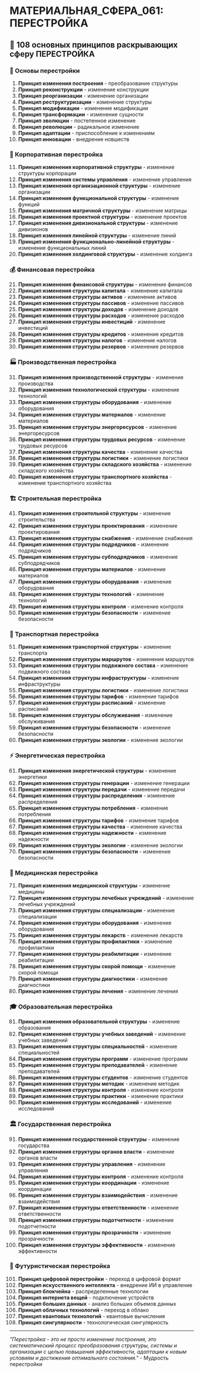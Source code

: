# МАТЕРИАЛЬНАЯ_СФЕРА_061: ПЕРЕСТРОЙКА

## 🌟 108 основных принципов раскрывающих сферу ПЕРЕСТРОЙКА

### 🔄 Основы перестройки

1. **Принцип изменения построения** - преобразование структуры
2. **Принцип реконструкции** - изменение конструкции
3. **Принцип реорганизации** - изменение организации
4. **Принцип реструктуризации** - изменение структуры
5. **Принцип модификации** - изменение модификации
6. **Принцип трансформации** - изменение сущности
7. **Принцип эволюции** - постепенное изменение
8. **Принцип революции** - радикальное изменение
9. **Принцип адаптации** - приспособление к изменениям
10. **Принцип инновации** - внедрение новшеств

### 🏢 Корпоративная перестройка

11. **Принцип изменения корпоративной структуры** - изменение структуры корпорации
12. **Принцип изменения системы управления** - изменение управления
13. **Принцип изменения организационной структуры** - изменение организации
14. **Принцип изменения функциональной структуры** - изменение функций
15. **Принцип изменения матричной структуры** - изменение матрицы
16. **Принцип изменения проектной структуры** - изменение проектов
17. **Принцип изменения дивизиональной структуры** - изменение дивизионов
18. **Принцип изменения линейной структуры** - изменение линий
19. **Принцип изменения функционально-линейной структуры** - изменение функциональных линий
20. **Принцип изменения холдинговой структуры** - изменение холдинга

### 💰 Финансовая перестройка

21. **Принцип изменения финансовой структуры** - изменение финансов
22. **Принцип изменения структуры капитала** - изменение капитала
23. **Принцип изменения структуры активов** - изменение активов
24. **Принцип изменения структуры пассивов** - изменение пассивов
25. **Принцип изменения структуры доходов** - изменение доходов
26. **Принцип изменения структуры расходов** - изменение расходов
27. **Принцип изменения структуры инвестиций** - изменение инвестиций
28. **Принцип изменения структуры кредитов** - изменение кредитов
29. **Принцип изменения структуры налогов** - изменение налогов
30. **Принцип изменения структуры резервов** - изменение резервов

### 🏭 Производственная перестройка

31. **Принцип изменения производственной структуры** - изменение производства
32. **Принцип изменения технологической структуры** - изменение технологий
33. **Принцип изменения структуры оборудования** - изменение оборудования
34. **Принцип изменения структуры материалов** - изменение материалов
35. **Принцип изменения структуры энергоресурсов** - изменение энергоресурсов
36. **Принцип изменения структуры трудовых ресурсов** - изменение трудовых ресурсов
37. **Принцип изменения структуры качества** - изменение качества
38. **Принцип изменения структуры логистики** - изменение логистики
39. **Принцип изменения структуры складского хозяйства** - изменение складского хозяйства
40. **Принцип изменения структуры транспортного хозяйства** - изменение транспортного хозяйства

### 🏗️ Строительная перестройка

41. **Принцип изменения строительной структуры** - изменение строительства
42. **Принцип изменения структуры проектирования** - изменение проектирования
43. **Принцип изменения структуры снабжения** - изменение снабжения
44. **Принцип изменения структуры подрядчиков** - изменение подрядчиков
45. **Принцип изменения структуры субподрядчиков** - изменение субподрядчиков
46. **Принцип изменения структуры материалов** - изменение материалов
47. **Принцип изменения структуры оборудования** - изменение оборудования
48. **Принцип изменения структуры технологий** - изменение технологий
49. **Принцип изменения структуры контроля** - изменение контроля
50. **Принцип изменения структуры безопасности** - изменение безопасности

### 🚗 Транспортная перестройка

51. **Принцип изменения транспортной структуры** - изменение транспорта
52. **Принцип изменения структуры маршрутов** - изменение маршрутов
53. **Принцип изменения структуры подвижного состава** - изменение подвижного состава
54. **Принцип изменения структуры инфраструктуры** - изменение инфраструктуры
55. **Принцип изменения структуры логистики** - изменение логистики
56. **Принцип изменения структуры тарифов** - изменение тарифов
57. **Принцип изменения структуры расписаний** - изменение расписаний
58. **Принцип изменения структуры обслуживания** - изменение обслуживания
59. **Принцип изменения структуры безопасности** - изменение безопасности
60. **Принцип изменения структуры экологии** - изменение экологии

### ⚡ Энергетическая перестройка

61. **Принцип изменения энергетической структуры** - изменение энергетики
62. **Принцип изменения структуры генерации** - изменение генерации
63. **Принцип изменения структуры передачи** - изменение передачи
64. **Принцип изменения структуры распределения** - изменение распределения
65. **Принцип изменения структуры потребления** - изменение потребления
66. **Принцип изменения структуры тарифов** - изменение тарифов
67. **Принцип изменения структуры качества** - изменение качества
68. **Принцип изменения структуры надежности** - изменение надежности
69. **Принцип изменения структуры экологии** - изменение экологии
70. **Принцип изменения структуры безопасности** - изменение безопасности

### 🏥 Медицинская перестройка

71. **Принцип изменения медицинской структуры** - изменение медицины
72. **Принцип изменения структуры лечебных учреждений** - изменение лечебных учреждений
73. **Принцип изменения структуры специализации** - изменение специализации
74. **Принцип изменения структуры оборудования** - изменение оборудования
75. **Принцип изменения структуры лекарств** - изменение лекарств
76. **Принцип изменения структуры профилактики** - изменение профилактики
77. **Принцип изменения структуры реабилитации** - изменение реабилитации
78. **Принцип изменения структуры скорой помощи** - изменение скорой помощи
79. **Принцип изменения структуры диагностики** - изменение диагностики
80. **Принцип изменения структуры лечения** - изменение лечения

### 🎓 Образовательная перестройка

81. **Принцип изменения образовательной структуры** - изменение образования
82. **Принцип изменения структуры учебных заведений** - изменение учебных заведений
83. **Принцип изменения структуры специальностей** - изменение специальностей
84. **Принцип изменения структуры программ** - изменение программ
85. **Принцип изменения структуры преподавателей** - изменение преподавателей
86. **Принцип изменения структуры студентов** - изменение студентов
87. **Принцип изменения структуры методик** - изменение методик
88. **Принцип изменения структуры контроля** - изменение контроля
89. **Принцип изменения структуры практики** - изменение практики
90. **Принцип изменения структуры исследований** - изменение исследований

### 🏛️ Государственная перестройка

91. **Принцип изменения государственной структуры** - изменение государства
92. **Принцип изменения структуры органов власти** - изменение органов власти
93. **Принцип изменения структуры управления** - изменение управления
94. **Принцип изменения структуры контроля** - изменение контроля
95. **Принцип изменения структуры координации** - изменение координации
96. **Принцип изменения структуры взаимодействия** - изменение взаимодействия
97. **Принцип изменения структуры ответственности** - изменение ответственности
98. **Принцип изменения структуры подотчетности** - изменение подотчетности
99. **Принцип изменения структуры прозрачности** - изменение прозрачности
100. **Принцип изменения структуры эффективности** - изменение эффективности

### 🔮 Футуристическая перестройка

101. **Принцип цифровой перестройки** - переход в цифровой формат
102. **Принцип искусственного интеллекта** - внедрение ИИ в управление
103. **Принцип блокчейна** - распределенные технологии
104. **Принцип интернета вещей** - подключение устройств
105. **Принцип больших данных** - анализ больших объемов данных
106. **Принцип облачных технологий** - переход в облако
107. **Принцип квантовых технологий** - квантовые вычисления
108. **Принцип сингулярности** - технологическая сингулярность

---

*"Перестройка - это не просто изменение построения, это систематический процесс преобразования структуры, системы и организации с целью повышения эффективности, адаптации к новым условиям и достижения оптимального состояния."* - Мудрость перестройки
